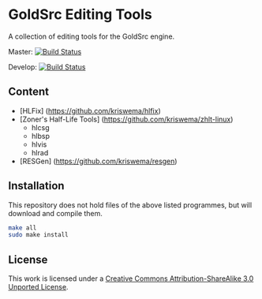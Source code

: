 # GoldSrc Editing Tools #
A collection of editing tools for the GoldSrc engine.

Master: [![Build Status](https://travis-ci.org/kriswema/GoldsrcEditingTools.png?branch=master)](https://travis-ci.org/kriswema/GoldsrcEditingTools)

Develop: [![Build Status](https://travis-ci.org/kriswema/GoldsrcEditingTools.png?branch=develop)](https://travis-ci.org/kriswema/GoldsrcEditingTools)

## Content ##
* [HLFix] (https://github.com/kriswema/hlfix)
* [Zoner's Half-Life Tools] (https://github.com/kriswema/zhlt-linux)
  * hlcsg
  * hlbsp
  * hlvis
  * hlrad
* [RESGen] (https://github.com/kriswema/resgen)

## Installation ##
This repository does not hold files of the above listed programmes, but will download and compile them.
```bash
make all
sudo make install
```

## License ##
This work is licensed under a [Creative Commons Attribution-ShareAlike 3.0 Unported License](http://creativecommons.org/licenses/by-sa/3.0/).
